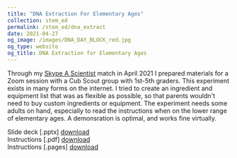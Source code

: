 ```yaml
---
title: "DNA Extraction For Elementary Ages"
collection: stem_ed
permalink: /stem_ed/dna_extract
date: 2021-04-27
og_image: /images/DNA_DAY_BLOCK_red.jpg
og_type: website
og_title: DNA Extraction for Elementary Ages
---
```


Through my <a href="https://www.skypeascientist.com" target="_blank">Skype A Scientist</a> match in April 2021 I prepared materials for a Zoom session with a Cub Scout group with 1st-5th graders. This experiment exists in many forms on the internet. I tried to create an ingredient and equipment list that was as flexible as possible, so that parents wouldn't need to buy custom ingredients or equipment. The experiment needs some adults on hand, especially to read the instructions when on the lower range of elementary ages. A demonsration is optimal, and works fine virtually.

Slide deck [.pptx] [download](/files/2021_04_27_SkypeAScientist_send.pptx)  
Instructions [.pdf] [download](/files/DNA_extraction_web.pdf)  
Instructions [.pages] [download](/files/DNA_extraction_web.pages)  
